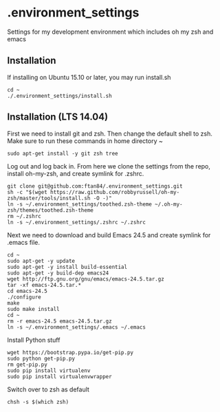 # .environment_settings
Settings for my development environment which includes oh my zsh and emacs

## Installation
If installing on Ubuntu 15.10 or later, you may run install.sh
```
cd ~
./.environment_settings/install.sh
```

## Installation (LTS 14.04)
First we need to install git and zsh. Then change the default shell to zsh. Make sure to run these commands in home directory ~
```
sudo apt-get install -y git zsh tree
```
Log out and log back in. From here we clone the settings from the repo, install oh-my-zsh, and create symlink for .zshrc.
```
git clone git@github.com:ftan84/.environment_settings.git
sh -c "$(wget https://raw.github.com/robbyrussell/oh-my-zsh/master/tools/install.sh -O -)"
ln -s ~/.environment_settings/toothed.zsh-theme ~/.oh-my-zsh/themes/toothed.zsh-theme
rm ~/.zshrc
ln -s ~/.environment_settings/.zshrc ~/.zshrc
```
Next we need to download and build Emacs 24.5 and create symlink for .emacs file.
```
cd ~
sudo apt-get -y update
sudo apt-get -y install build-essential
sudo apt-get -y build-dep emacs24
wget http://ftp.gnu.org/gnu/emacs/emacs-24.5.tar.gz
tar -xf emacs-24.5.tar.*
cd emacs-24.5
./configure
make
sudo make install
cd ~
rm -r emacs-24.5 emacs-24.5.tar.gz
ln -s ~/.environment_settings/.emacs ~/.emacs
```
Install Python stuff
```
wget https://bootstrap.pypa.io/get-pip.py
sudo python get-pip.py
rm get-pip.py
sudo pip install virtualenv
sudo pip install virtualenvwrapper
```
Switch over to zsh as default
```
chsh -s $(which zsh)
```